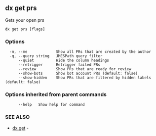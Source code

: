 ## dx get prs

Gets your open prs

```
dx get prs [flags]
```

### Options

```
  -m, --me             Show all PRs that are created by the author
  -q, --query string   JMESPath query filter
      --quiet          Hide the column headings
      --retrigger      Retrigger failed PRs
      --review         Show PRs that are ready for review
      --show-bots      Show bot account PRs (default: false)
      --show-hidden    Show PRs that are filtered by hidden labels (default: false)
```

### Options inherited from parent commands

```
      --help   Show help for command
```

### SEE ALSO

* [dx get](dx_get.md)	 - 

